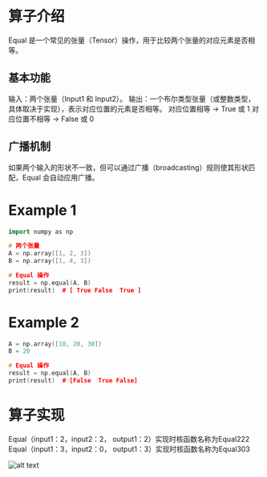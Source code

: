 # 算子介绍
Equal 是一个常见的张量（Tensor）操作，用于比较两个张量的对应元素是否相等。

## 基本功能
输入：两个张量（Input1 和 Input2）。
输出：一个布尔类型张量（或整数类型，具体取决于实现），表示对应位置的元素是否相等。
对应位置相等 -> True 或 1
对应位置不相等 -> False 或 0
## 广播机制
如果两个输入的形状不一致，但可以通过广播（broadcasting）规则使其形状匹配，Equal 会自动应用广播。


# Example 1
```cpp
import numpy as np

# 两个张量
A = np.array([1, 2, 3])
B = np.array([1, 4, 3])

# Equal 操作
result = np.equal(A, B)
print(result)  # [ True False  True ]
```


# Example 2
```cpp
A = np.array([10, 20, 30])
B = 20

# Equal 操作
result = np.equal(A, B)
print(result)  # [False  True False]
```

# 算子实现

Equal（input1：2，input2：2， output1：2）实现时核函数名称为Equal222
Equal（input1：3，input2：0， output1：3）实现时核函数名称为Equal303

![alt text](3516929414.jpg)
